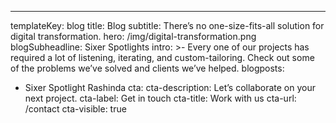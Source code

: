 ---
templateKey: blog
title: Blog
subtitle: There’s no one-size-fits-all solution for digital transformation.
hero: /img/digital-transformation.png
blogSubheadline: Sixer Spotlights
intro: >-
  Every one of our projects has required a lot of listening, iterating, and
  custom-tailoring. Check out some of the problems we’ve solved and clients
  we’ve helped.
blogposts:
  - Sixer Spotlight Rashinda
cta:
  cta-description: Let’s collaborate on your next project.
  cta-label: Get in touch
  cta-title: Work with us
  cta-url: /contact
  cta-visible: true

